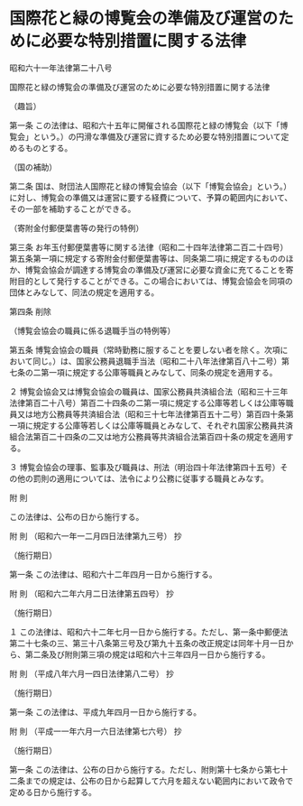 # 国際花と緑の博覧会の準備及び運営のために必要な特別措置に関する法律

昭和六十一年法律第二十八号

国際花と緑の博覧会の準備及び運営のために必要な特別措置に関する法律

（趣旨）

第一条 この法律は、昭和六十五年に開催される国際花と緑の博覧会（以下「博覧会」という。）の円滑な準備及び運営に資するため必要な特別措置について定めるものとする。

（国の補助）

第二条 国は、財団法人国際花と緑の博覧会協会（以下「博覧会協会」という。）に対し、博覧会の準備又は運営に要する経費について、予算の範囲内において、その一部を補助することができる。

（寄附金付郵便葉書等の発行の特例）

第三条 お年玉付郵便葉書等に関する法律（昭和二十四年法律第二百二十四号）第五条第一項に規定する寄附金付郵便葉書等は、同条第二項に規定するもののほか、博覧会協会が調達する博覧会の準備及び運営に必要な資金に充てることを寄附目的として発行することができる。この場合においては、博覧会協会を同項の団体とみなして、同法の規定を適用する。

第四条 削除

（博覧会協会の職員に係る退職手当の特例等）

第五条 博覧会協会の職員（常時勤務に服することを要しない者を除く。次項において同じ。）は、国家公務員退職手当法（昭和二十八年法律第百八十二号）第七条の二第一項に規定する公庫等職員とみなして、同条の規定を適用する。

２ 博覧会協会又は博覧会協会の職員は、国家公務員共済組合法（昭和三十三年法律第百二十八号）第百二十四条の二第一項に規定する公庫等若しくは公庫等職員又は地方公務員等共済組合法（昭和三十七年法律第百五十二号）第百四十条第一項に規定する公庫等若しくは公庫等職員とみなして、それぞれ国家公務員共済組合法第百二十四条の二又は地方公務員等共済組合法第百四十条の規定を適用する。

３ 博覧会協会の理事、監事及び職員は、刑法（明治四十年法律第四十五号）その他の罰則の適用については、法令により公務に従事する職員とみなす。

附 則

この法律は、公布の日から施行する。

附 則 （昭和六一年一二月四日法律第九三号） 抄

（施行期日）

第一条 この法律は、昭和六十二年四月一日から施行する。

附 則 （昭和六二年六月二日法律第五四号） 抄

（施行期日）

１ この法律は、昭和六十二年七月一日から施行する。ただし、第一条中郵便法第二十七条の三、第三十八条第三号及び第九十五条の改正規定は同年十月一日から、第二条及び附則第三項の規定は昭和六十三年四月一日から施行する。

附 則 （平成八年六月一四日法律第八二号） 抄

（施行期日）

第一条 この法律は、平成九年四月一日から施行する。

附 則 （平成一一年六月一六日法律第七六号） 抄

（施行期日）

第一条 この法律は、公布の日から施行する。ただし、附則第十七条から第七十二条までの規定は、公布の日から起算して六月を超えない範囲内において政令で定める日から施行する。
